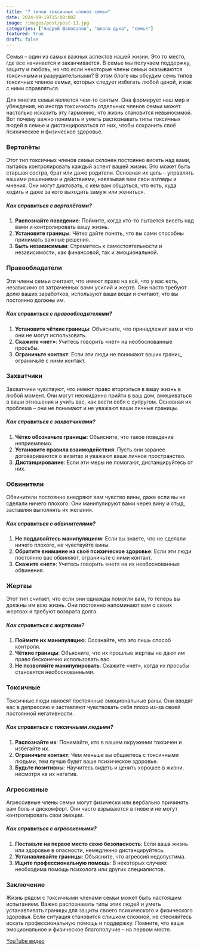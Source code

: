 ```yaml
---
title: "7 типов токсичных членов семьи"
date: 2024-09-19T15:00:00Z
image: /images/post/post-11.jpg
categories: ["Андрей Шаповалов", "школа духа", "семья"]
featured: true
draft: false
---
```


Семья – один из самых важных аспектов нашей жизни. Это то место, где все начинается и заканчивается. В семье мы получаем поддержку, защиту и любовь, но что если некоторые члены семьи оказываются токсичными и разрушительными? В этом блоге мы обсудим семь типов токсичных членов семьи, которых следует избегать любой ценой, и как с ними справляться.

Для многих семья является чем-то святым. Она формирует наш мир и убеждения, но иногда токсичность отдельных членов семьи может настолько исказить эту гармонию, что жизнь становится невыносимой. Вот почему важно понимать и уметь распознавать типы токсичных людей в семье и дистанцироваться от них, чтобы сохранить своё психическое и физическое здоровье.

### Вертолёты

Этот тип токсичных членов семьи склонен постоянно висеть над вами, пытаясь контролировать каждый аспект вашей жизни. Это может быть старшая сестра, брат или даже родители. Основная их цель – управлять вашими решениями и действиями, навязывая вам свои взгляды и мнения. Они могут диктовать, с кем вам общаться, что есть, куда ходить и даже за кого выходить замуж или жениться.

##### Как справиться с вертолётами?

1. **Распознайте поведение**: Поймите, когда кто-то пытается висеть над вами и контролировать вашу жизнь.
2. **Установите границы**: Чётко дайте понять, что вы сами способны принимать важные решения.
3. **Быть независимым**: Стремитесь к самостоятельности и независимости, как финансовой, так и эмоциональной.

### Правообладатели

Эти члены семьи считают, что имеют право на всё, что у вас есть, независимо от затраченных вами усилий и жертв. Они часто требуют долю ваших заработков, используют ваши вещи и считают, что вы постоянно должны им.

##### Как справиться с правообладателями?

1. **Установите чёткие границы**: Объясните, что принадлежит вам и что они не могут использовать.
2. **Скажите «нет»**: Учитесь говорить «нет» на необоснованные просьбы.
3. **Ограничьте контакт**: Если эти люди не понимают ваших границ, ограничьте с ними контакт.

### Захватчики

Захватчики чувствуют, что имеют право вторгаться в вашу жизнь в любой момент. Они могут неожиданно прийти в ваш дом, вмешиваться в ваши отношения и учить вас, как вести себя с супругом. Основная их проблема – они не понимают и не уважают ваши личные границы.

##### Как справиться с захватчиками?

1. **Чётко обозначьте границы**: Объясните, что такое поведение неприемлемо.
2. **Установите правила взаимодействия**: Пусть они заранее договариваются о визитах и уважают ваше личное пространство.
3. **Дистанцирование**: Если эти меры не помогают, дистанцируйтесь от них.

### Обвинители

Обвинители постоянно внедряют вам чувство вины, даже если вы не сделали ничего плохого. Они манипулируют вами через вину и стыд, заставляя выполнять их желания.

##### Как справиться с обвинителями?

1. **Не поддавайтесь манипуляциям**: Если вы знаете, что не сделали ничего плохого, не чувствуйте вины.
2. **Обратите внимание на своё психическое здоровье**: Если эти люди постоянно вас обвиняют, ограничьте с ними контакт.
3. **Скажите «нет»**: Учитесь говорить «нет» на их необоснованные обвинения.

### Жертвы

Этот тип считает, что если они однажды помогли вам, то теперь вы должны им всю жизнь. Они постоянно напоминают вам о своих жертвах и требуют возврата долга.

##### Как справиться с жертвами?

1. **Поймите их манипуляцию**: Осознайте, что это лишь способ контроля.
2. **Чёткие границы**: Объясните, что их прошлые жертвы не дают им право бесконечно использовать вас.
3. **Не позволяйте манипулировать**: Скажите «нет», когда их просьбы становятся необоснованными.

### Токсичные

Токсичные люди наносят постоянные эмоциональные раны. Они вводят вас в депрессию и заставляют чувствовать себя плохо из-за своей постоянной негативности.

##### Как справиться с токсичными людьми?

1. **Распознайте их**: Понимайте, кто в вашем окружении токсичен и избегайте их.
2. **Ограничьте контакт**: Чем меньше вы общаетесь с токсичными людьми, тем лучше будет ваше психическое здоровье.
3. **Будьте позитивны**: Научитесь видеть и ценить хорошее в жизни, несмотря на их негатив.

### Агрессивные

Агрессивные члены семьи могут физически или вербально причинять вам боль и дискомфорт. Они часто взрываются в гневе и не могут контролировать свои эмоции.

##### Как справиться с агрессивными?

1. **Поставьте на первое место свою безопасность**: Если ваша жизнь или здоровье в опасности, немедленно дистанцируйтесь.
2. **Устанавливайте границы**: Объясните, что агрессия недопустима.
3. **Ищите профессиональную помощь**: В некоторых случаях необходима помощь психолога или других специалистов.

### Заключение

Жизнь рядом с токсичными членами семьи может быть настоящим испытанием. Важно распознавать типы этих людей и уметь устанавливать границы для защиты своего психического и физического здоровья. Если ситуация становится слишком сложной, не стесняйтесь искать профессиональную помощь и поддержку. Помните, что ваше эмоциональное и физическое благополучие – на первом месте.

[YouTube видео](https://youtu.be/fsSTe8umREo?si=vaGOMqWFJ8r6VjLg)

